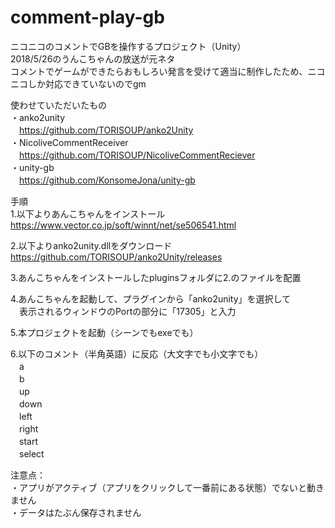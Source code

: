 # comment-play-gb
ニコニコのコメントでGBを操作するプロジェクト（Unity）  
2018/5/26のうんこちゃんの放送が元ネタ  
コメントでゲームができたらおもしろい発言を受けて適当に制作したため、ニコニコしか対応できていないのでgm  
  
使わせていただいたもの  
・anko2unity  
　https://github.com/TORISOUP/anko2Unity  
・NicoliveCommentReceiver  
　https://github.com/TORISOUP/NicoliveCommentReciever  
・unity-gb  
　https://github.com/KonsomeJona/unity-gb  
  
手順  
1.以下よりあんこちゃんをインストール  
https://www.vector.co.jp/soft/winnt/net/se506541.html  
  
2.以下よりanko2unity.dllをダウンロード  
https://github.com/TORISOUP/anko2Unity/releases  
  
3.あんこちゃんをインストールしたpluginsフォルダに2.のファイルを配置  
  
4.あんこちゃんを起動して、プラグインから「anko2unity」を選択して  
　表示されるウィンドウのPortの部分に「17305」と入力  
  
5.本プロジェクトを起動（シーンでもexeでも）  
  
6.以下のコメント（半角英語）に反応（大文字でも小文字でも）  
　a  
　b  
　up  
　down  
　left  
　right  
　start  
　select  
  
注意点：  
・アプリがアクティブ（アプリをクリックして一番前にある状態）でないと動きません  
・データはたぶん保存されません  
